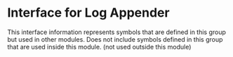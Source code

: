 
# Interface for Log Appender
This interface information represents symbols that are defined in this group but used in other modules.  Does not include symbols defined in this group that are used inside this module.
(not used outside this module)
